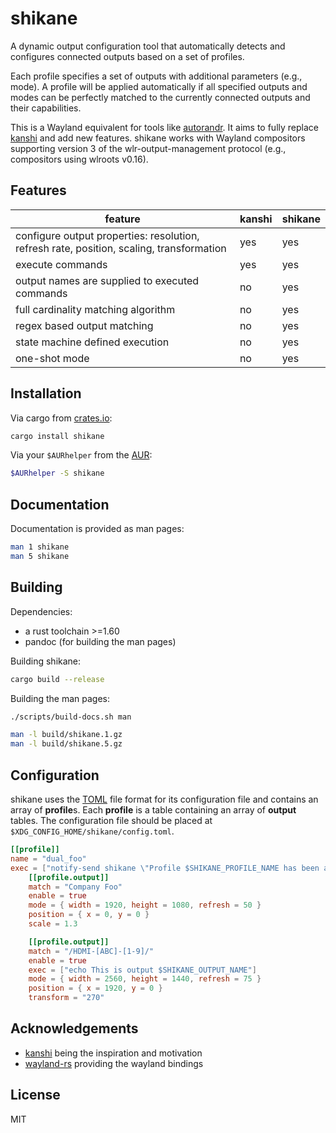 # shikane
A dynamic output configuration tool that automatically detects and configures
connected outputs based on a set of profiles.

Each profile specifies a set of outputs with additional parameters (e.g., mode).
A profile will be applied automatically if all specified outputs and modes can
be perfectly matched to the currently connected outputs and their capabilities.

This is a Wayland equivalent for tools like [autorandr].
It aims to fully replace [kanshi] and add new features.
shikane works with Wayland compositors supporting version 3 of the
wlr-output-management protocol (e.g., compositors using wlroots v0.16).

## Features
| feature | kanshi | shikane |
| ------- | ------ | ------- |
| configure output properties: resolution, refresh rate, position, scaling, transformation | yes | yes |
| execute commands | yes | yes |
| output names are supplied to executed commands | no | yes |
| full cardinality matching algorithm | no | yes |
| regex based output matching | no | yes |
| state machine defined execution | no | yes |
| one-shot mode | no | yes |

## Installation
Via cargo from [crates.io]:
```sh
cargo install shikane
```

Via your `$AURhelper` from the [AUR]:
```sh
$AURhelper -S shikane
```

## Documentation
Documentation is provided as man pages:
```sh
man 1 shikane
man 5 shikane
```

## Building
Dependencies:
- a rust toolchain >=1.60
- pandoc (for building the man pages)

Building shikane:
```sh
cargo build --release
```

Building the man pages:
```sh
./scripts/build-docs.sh man

man -l build/shikane.1.gz
man -l build/shikane.5.gz
```

## Configuration
shikane uses the [TOML] file format for its configuration file
and contains an array of **profile**s. Each **profile** is a table containing an
array of **output** tables. The configuration file should be placed at
`$XDG_CONFIG_HOME/shikane/config.toml`.

```toml
[[profile]]
name = "dual_foo"
exec = ["notify-send shikane \"Profile $SHIKANE_PROFILE_NAME has been applied\""]
    [[profile.output]]
    match = "Company Foo"
    enable = true
    mode = { width = 1920, height = 1080, refresh = 50 }
    position = { x = 0, y = 0 }
    scale = 1.3

    [[profile.output]]
    match = "/HDMI-[ABC]-[1-9]/"
    enable = true
    exec = ["echo This is output $SHIKANE_OUTPUT_NAME"]
    mode = { width = 2560, height = 1440, refresh = 75 }
    position = { x = 1920, y = 0 }
    transform = "270"
```

## Acknowledgements
- [kanshi] being the inspiration and motivation
- [wayland-rs] providing the wayland bindings

## License
MIT


[AUR]: https://aur.archlinux.org/packages/shikane
[autorandr]: https://github.com/phillipberndt/autorandr
[crates.io]: https://crates.io/crates/shikane
[kanshi]: https://sr.ht/~emersion/kanshi
[TOML]: https://toml.io
[wayland-rs]: https://github.com/Smithay/wayland-rs
